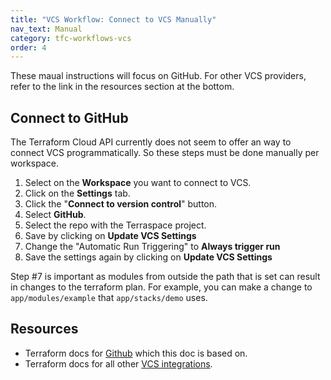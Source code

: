 ```yaml
---
title: "VCS Workflow: Connect to VCS Manually"
nav_text: Manual
category: tfc-workflows-vcs
order: 4
---
```


These maual instructions will focus on GitHub. For other VCS providers, refer to the link in the resources section at the bottom.

## Connect to GitHub

The Terraform Cloud API currently does not seem to offer an way to connect VCS programmatically. So these steps must be done manually per workspace.

1. Select on the **Workspace** you want to connect to VCS.
2. Click on the **Settings** tab.
3. Click the "**Connect to version control**" button.
4. Select **GitHub**.
5. Select the repo with the Terraspace project.
6. Save by clicking on **Update VCS Settings**
7. Change the "Automatic Run Triggering" to **Always trigger run**
8. Save the settings again by clicking on **Update VCS Settings**

Step #7 is important as modules from outside the path that is set can result in changes to the terraform plan.  For example, you can make a change to `app/modules/example` that `app/stacks/demo` uses.

## Resources

* Terraform docs for [Github](https://www.terraform.io/cloud-docs/vcs/github-app) which this doc is based on.
* Terraform docs for all other [VCS integrations](https://www.terraform.io/cloud-docs/vcs).
